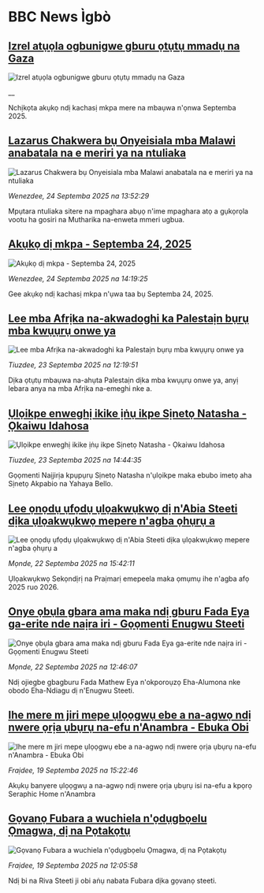 # BBC News Ìgbò## [Izrel atụọla ogbunigwe gburu ọtụtụ mmadụ na Gaza](https://www.bbc.co.uk/igbo/live/cgr9ekd99rxt?at_medium=RSS&at_campaign=rss?at_campaign=githubrss)![Izrel atụọla ogbunigwe gburu ọtụtụ mmadụ na Gaza](https://ichef.bbci.co.uk/ace/standard/240/cpsprodpb/65c2/live/bded9140-99ec-11f0-928c-71dbb8619e94.png)__Nchịkọta akụkọ ndị kachasị mkpa mere na mbaụwa n'ọnwa Septemba 2025.## [Lazarus Chakwera bụ Onyeisiala mba Malawi anabatala na e meriri ya na ntuliaka](https://www.bbc.com/igbo/articles/cewnd8zw92ro?at_medium=RSS&at_campaign=rss?at_campaign=githubrss)![Lazarus Chakwera bụ Onyeisiala mba Malawi anabatala na e meriri ya na ntuliaka](https://ichef.bbci.co.uk/ace/ws/240/cpsprodpb/c2fb/live/f2001020-994c-11f0-858a-a904eacbef23.jpg)_Wenezdee, 24 Septemba 2025 na 13:52:29_Mpụtara ntuliaka sitere na mpaghara abụọ n'ime mpaghara atọ a gụkọrọla vootu ha gosiri na Mutharika na-enweta mmeri ugbua.## [Akụkọ dị mkpa - Septemba 24, 2025](https://www.bbc.com/igbo/articles/c5yk0k4y23qo?at_medium=RSS&at_campaign=rss?at_campaign=githubrss)![Akụkọ dị mkpa - Septemba 24, 2025](https://ichef.bbci.co.uk/ace/ws/240/cpsprodpb/f1a0/live/52df1610-60be-11f0-a40e-a1af2950b220.jpg)_Wenezdee, 24 Septemba 2025 na 14:19:25_Gee akụkọ ndị kachasị mkpa n'ụwa taa bụ Septemba 24, 2025.## [Lee mba Afrịka na-akwadoghi ka Palestaịn bụrụ mba kwụụrụ onwe ya](https://www.bbc.com/igbo/articles/czjvpwr17ypo?at_medium=RSS&at_campaign=rss?at_campaign=githubrss)![Lee mba Afrịka na-akwadoghi ka Palestaịn bụrụ mba kwụụrụ onwe ya](https://ichef.bbci.co.uk/ace/ws/240/cpsprodpb/f504/live/a62dcda0-97c0-11f0-928c-71dbb8619e94.jpg)_Tiuzdee, 23 Septemba 2025 na 12:19:51_Dịka ọtụtụ mbaụwa na-ahụta Palestaịn dịka mba kwụụrụ onwe ya, anyị lebara anya na mba Afrịka na-emeghi nke a.## [Ụlọikpe enweghị ikike ịṅụ ikpe Sịnetọ Natasha - Ọkaiwu Idahosa](https://www.bbc.com/igbo/articles/cwyj0v911pno?at_medium=RSS&at_campaign=rss?at_campaign=githubrss)![Ụlọikpe enweghị ikike ịṅụ ikpe Sịnetọ Natasha - Ọkaiwu Idahosa](https://ichef.bbci.co.uk/ace/ws/240/cpsprodpb/5bcf/live/5e362180-988a-11f0-af62-91486a511a31.jpg)_Tiuzdee, 23 Septemba 2025 na 14:44:35_Gọọmenti Naịjirịa kpụpụrụ Sịnetọ Natasha n'ụlọikpe maka ebubo imetọ aha Sịnetọ Akpabio na Yahaya Bello.## [Lee ọnọdụ ụfọdụ ụlọakwụkwọ dị n'Abia Steeti dịka ụlọakwụkwọ mepere n'agba ọhụrụ a](https://www.bbc.com/igbo/articles/c8d7r4r05n8o?at_medium=RSS&at_campaign=rss?at_campaign=githubrss)![Lee ọnọdụ ụfọdụ ụlọakwụkwọ dị n'Abia Steeti dịka ụlọakwụkwọ mepere n'agba ọhụrụ a](https://ichef.bbci.co.uk/ace/ws/240/cpsprodpb/d27e/live/9f258e10-97c7-11f0-858a-a904eacbef23.jpg)_Mọnde, 22 Septemba 2025 na 15:42:11_Ụlọakwụkwọ Sekọndịrị na Praịmarị emepeela maka ọmụmụ ihe n'agba afọ 2025 ruo 2026.## [Onye ọbụla gbara ama maka ndị gburu Fada Eya ga-erite nde naịra iri - Gọọmenti Enugwu Steeti](https://www.bbc.com/igbo/articles/cx277gm7zdyo?at_medium=RSS&at_campaign=rss?at_campaign=githubrss)![Onye ọbụla gbara ama maka ndị gburu Fada Eya ga-erite nde naịra iri - Gọọmenti Enugwu Steeti](https://ichef.bbci.co.uk/ace/ws/240/cpsprodpb/87e5/live/9bc945b0-97b1-11f0-928c-71dbb8619e94.jpg)_Mọnde, 22 Septemba 2025 na 12:46:07_Ndị ojiegbe gbagburu Fada Mathew Eya n'okporoụzọ Eha-Alumona nke obodo Eha-Ndiagu dị n'Enugwu Steeti.## [Ihe mere m jiri mepe ụlọọgwụ ebe a na-agwọ ndị nwere ọrịa ụbụrụ na-efu n'Anambra - Ebuka Obi](https://www.bbc.com/igbo/articles/cddm3r6em5zo?at_medium=RSS&at_campaign=rss?at_campaign=githubrss)![Ihe mere m jiri mepe ụlọọgwụ ebe a na-agwọ ndị nwere ọrịa ụbụrụ na-efu n'Anambra - Ebuka Obi](https://ichef.bbci.co.uk/ace/ws/240/cpsprodpb/35da/live/8d79bb90-956b-11f0-a0e4-f78e4e737c6c.jpg)_Fraịdee, 19 Septemba 2025 na 15:22:46_Akụkụ banyere ụlọọgwụ a na-agwọ ndị nwere ọrịa ụbụrụ isi na-efu a kpọrọ Seraphic Home n'Anambra## [Gọvanọ Fubara a wuchiela n'ọdụgbọelu Ọmagwa, dị na Pọtakọtụ](https://www.bbc.com/igbo/articles/c9vy30r497no?at_medium=RSS&at_campaign=rss?at_campaign=githubrss)![Gọvanọ Fubara a wuchiela n'ọdụgbọelu Ọmagwa, dị na Pọtakọtụ](https://ichef.bbci.co.uk/ace/ws/240/cpsprodpb/66a5/live/60966440-954b-11f0-b391-6936825093bd.jpg)_Fraịdee, 19 Septemba 2025 na 12:05:58_Ndị bi na Riva Steeti ji obi aṅụ nabata Fubara dịka gọvanọ steeti.